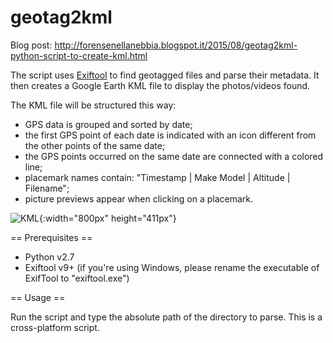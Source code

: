 # geotag2kml

Blog post: http://forensenellanebbia.blogspot.it/2015/08/geotag2kml-python-script-to-create-kml.html

The script uses [Exiftool](https://www.sno.phy.queensu.ca/~phil/exiftool/) to find geotagged files and parse their metadata. It then creates a Google Earth KML file to display the photos/videos found.

The KML file will be structured this way:

- GPS data is grouped and sorted by date;
- the first GPS point of each date is indicated with an icon different from the other points of the same date;
- the GPS points occurred on the same date are connected with a colored line;
- placemark names contain: "Timestamp | Make Model | Altitude | Filename";
- picture previews appear when clicking on a placemark.

![KML](https://pbs.twimg.com/media/CMdDUfDWcAQfmvD.png){:width="800px" height="411px"}

== Prerequisites ==
  - Python v2.7
  - Exiftool v9+ (if you're using Windows, please rename the executable of ExifTool to "exiftool.exe")

== Usage ==

Run the script and type the absolute path of the directory to parse.
This is a cross-platform script.
